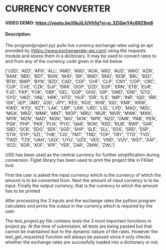 # CURRENCY CONVERTER

#### VIDEO DEMO: https://youtu.be/GbJiLiUVh1g?si=p_3ZiQwY4c69Z8m8

#### Description:

 The program(project.py) pulls live currency exchange rates using an api provided by (https://www.exchangerate-api.com) using the requests module and stores them in a dicitonary. It may be used to convert rates to and from any of the currency code given in the list below.

 ['USD', 'AED', 'AFN', 'ALL', 'AMD', 'ANG', 'AOA', 'ARS', 'AUD', 'AWG', 'AZN', 'BAM', 'BBD', 'BDT', 'BGN', 'BHD', 'BIF', 'BMD', 'BND', 'BOB', 'BRL', 'BSD', 'BTN', 'BWP', 'BYN', 'BZD', 'CAD', 'CDF', 'CHF', 'CLP', 'CNY', 'COP', 'CRC', 'CUP', 'CVE', 'CZK', 'DJF', 'DKK', 'DOP', 'DZD', 'EGP', 'ERN', 'ETB', 'EUR', 'FJD', 'FKP', 'FOK', 'GBP', 'GEL', 'GGP', 'GHS', 'GIP', 'GMD', 'GNF', 'GTQ', 'GYD', 'HKD', 'HNL', 'HRK', 'HTG', 'HUF', 'IDR', 'ILS', 'IMP', 'INR', 'IQD', 'IRR', 'ISK', 'JEP', 'JMD', 'JOD', 'JPY', 'KES', 'KGS', 'KHR', 'KID', 'KMF', 'KRW', 'KWD', 'KYD', 'KZT', 'LAK', 'LBP', 'LKR', 'LRD', 'LSL', 'LYD', 'MAD', 'MDL', 'MGA', 'MKD', 'MMK', 'MNT', 'MOP', 'MRU', 'MUR', 'MVR', 'MWK', 'MXN', 'MYR', 'MZN', 'NAD', 'NGN', 'NIO', 'NOK', 'NPR', 'NZD', 'OMR', 'PAB', 'PEN', 'PGK', 'PHP', 'PKR', 'PLN', 'PYG', 'QAR', 'RON', 'RSD', 'RUB', 'RWF', 'SAR', 'SBD', 'SCR', 'SDG', 'SEK', 'SGD', 'SHP', 'SLE', 'SLL', 'SOS', 'SRD', 'SSP', 'STN', 'SYP', 'SZL', 'THB', 'TJS', 'TMT', 'TND', 'TOP', 'TRY', 'TTD', 'TVD', 'TWD', 'TZS', 'UAH', 'UGX', 'UYU', 'UZS', 'VES', 'VND', 'VUV', 'WST', 'XAF', 'XCD', 'XDR', 'XOF', 'XPF', 'YER', 'ZAR', 'ZMW', 'ZWL']

 USD has been used as the central currency for further simplification during conversion. Figlet library has been used to print the project title in FIGlet font.

 First the user is asked the input currency which is the currency of which the amount is to be converted from. Next the amount of input currency is to be input. Finally the output currency, that is the currency to which the amount has to be printed

 After processing the 3 inputs and the exchange rates the python program calculates and prints the output in the currency which is required by the user.

 The test_project.py file contains tests the 3 most important functions in project.py. At the time of submission, all tests are being passed but that cannot be maintained due to the dynamic nature of the rates. However the test_get_requests() function will always be passed since it only checks whether the exchange rates are succesfully loaded into a dictionary or not.

